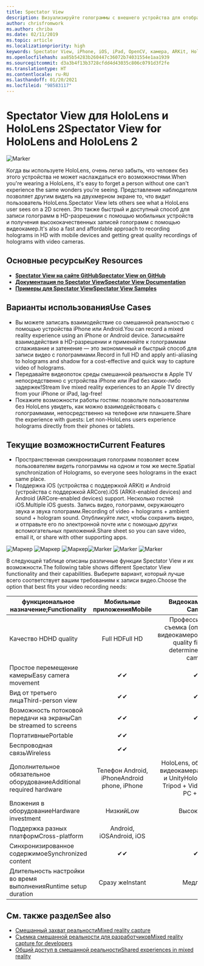 ```yaml
---
title: Spectator View
description: Визуализируйте голограммы с внешнего устройства для отображения или записи взаимодействий смешанной реальности на внешнем дисплее.
author: chrisfromwork
ms.author: chriba
ms.date: 02/11/2019
ms.topic: article
ms.localizationpriority: high
keywords: Spectator View, iPhone, iOS, iPad, OpenCV, камера, ARKit, HoloLens, смешанная реальность, MixedRealityToolkit, демонстрация, запись
ms.openlocfilehash: aa85b54283b260447c36072b74031554e1aa1939
ms.sourcegitcommit: d3a3b4f13b3728cfdd4d43035c806c0791d3f2fe
ms.translationtype: HT
ms.contentlocale: ru-RU
ms.lasthandoff: 01/20/2021
ms.locfileid: "98583117"
---
```

# <a name="spectator-view-for-hololens-and-hololens-2"></a><span data-ttu-id="6e7e9-104">Spectator View для HoloLens и HoloLens 2</span><span class="sxs-lookup"><span data-stu-id="6e7e9-104">Spectator View for HoloLens and HoloLens 2</span></span>

![Marker](images/SpecViewPhoneHero.jpg)

<span data-ttu-id="6e7e9-106">Когда вы используете HoloLens, очень легко забыть, что человек без этого устройства не может наслаждаться его возможностями.</span><span class="sxs-lookup"><span data-stu-id="6e7e9-106">When you're wearing a HoloLens, it's easy to forget a person without one can't experience the same wonders you're seeing.</span></span> <span data-ttu-id="6e7e9-107">Представление наблюдателя позволяет другим видеть на двухмерном экране то, что видит пользователь HoloLens.</span><span class="sxs-lookup"><span data-stu-id="6e7e9-107">Spectator View lets others see what a HoloLens user sees on a 2D screen.</span></span> <span data-ttu-id="6e7e9-108">Это также быстрый и доступный способ для записи голограмм в HD-разрешении с помощью мобильных устройств и получения высококачественных записей голограмм с помощью видеокамер.</span><span class="sxs-lookup"><span data-stu-id="6e7e9-108">It's also a fast and affordable approach to recording holograms in HD with mobile devices and getting great quality recordings of holograms with video cameras.</span></span>

## <a name="key-resources"></a><span data-ttu-id="6e7e9-109">Основные ресурсы</span><span class="sxs-lookup"><span data-stu-id="6e7e9-109">Key Resources</span></span>

* [<span data-ttu-id="6e7e9-110">**Spectator View на сайте GitHub**</span><span class="sxs-lookup"><span data-stu-id="6e7e9-110">**Spectator View on GitHub**</span></span>](https://github.com/microsoft/MixedReality-SpectatorView)
* [<span data-ttu-id="6e7e9-111">**Документация по Spectator View**</span><span class="sxs-lookup"><span data-stu-id="6e7e9-111">**Spectator View Documentation**</span></span>](https://microsoft.github.io/MixedReality-SpectatorView/README.html)
* [<span data-ttu-id="6e7e9-112">**Примеры для Spectator View**</span><span class="sxs-lookup"><span data-stu-id="6e7e9-112">**Spectator View Samples**</span></span>](https://github.com/microsoft/MixedReality-SpectatorView/tree/master/samples)

## <a name="use-cases"></a><span data-ttu-id="6e7e9-113">Варианты использования</span><span class="sxs-lookup"><span data-stu-id="6e7e9-113">Use Cases</span></span>

* <span data-ttu-id="6e7e9-114">Вы можете записать взаимодействие со смешанной реальностью с помощью устройства iPhone или Android.</span><span class="sxs-lookup"><span data-stu-id="6e7e9-114">You can record a mixed reality experience using an iPhone or Android device.</span></span> <span data-ttu-id="6e7e9-115">Записывайте взаимодействия в HD-разрешении и применяйте к голограммам сглаживание и затенение — это экономичный и быстрый способ для записи видео с голограммами.</span><span class="sxs-lookup"><span data-stu-id="6e7e9-115">Record in full HD and apply anti-aliasing to holograms and shadow for a cost-effective and quick way to capture video of holograms.</span></span>
* <span data-ttu-id="6e7e9-116">Передавайте видеопоток среды смешанной реальности в Apple TV непосредственно с устройства iPhone или iPad без каких-либо задержек!</span><span class="sxs-lookup"><span data-stu-id="6e7e9-116">Stream live mixed reality experiences to an Apple TV directly from your iPhone or iPad, lag-free!</span></span>
* <span data-ttu-id="6e7e9-117">Покажите возможности работы гостям: позвольте пользователям без HoloLens увидеть, как можно взаимодействовать с голограммами, непосредственно на телефоне или планшете.</span><span class="sxs-lookup"><span data-stu-id="6e7e9-117">Share the experience with guests: Let non-HoloLens users experience holograms directly from their phones or tablets.</span></span>

## <a name="current-features"></a><span data-ttu-id="6e7e9-118">Текущие возможности</span><span class="sxs-lookup"><span data-stu-id="6e7e9-118">Current Features</span></span>

* <span data-ttu-id="6e7e9-119">Пространственная синхронизация голограмм позволяет всем пользователям видеть голограммы на одном и том же месте.</span><span class="sxs-lookup"><span data-stu-id="6e7e9-119">Spatial synchronization of Holograms, so everyone sees holograms in the exact same place.</span></span>
* <span data-ttu-id="6e7e9-120">Поддержка iOS (устройства с поддержкой ARKit) и Android (устройства с поддержкой ARCore).</span><span class="sxs-lookup"><span data-stu-id="6e7e9-120">iOS (ARKit-enabled devices) and Android (ARCore-enabled devices) support.</span></span>
<span data-ttu-id="6e7e9-121">Несколько гостей iOS.</span><span class="sxs-lookup"><span data-stu-id="6e7e9-121">Multiple iOS guests.</span></span>
<span data-ttu-id="6e7e9-122">Запись видео, голограмм, окружающего звука и звука голограмм.</span><span class="sxs-lookup"><span data-stu-id="6e7e9-122">Recording of video + holograms + ambient sound + hologram sound.</span></span>
<span data-ttu-id="6e7e9-123">Опубликуйте лист, чтобы сохранить видео, и отправьте его по электронной почте или с помощью других вспомогательных приложений.</span><span class="sxs-lookup"><span data-stu-id="6e7e9-123">Share sheet so you can save video, email it, or share with other supporting apps.</span></span>

<span data-ttu-id="6e7e9-124">![Маркер](images/SpecViewPhoneDemo.jpg)
![Маркер](images/hololensspectatorview-500px.jpg) ![Маркер](images/spectatorview-300px.png)</span><span class="sxs-lookup"><span data-stu-id="6e7e9-124">![Marker](images/SpecViewPhoneDemo.jpg)
![Marker](images/hololensspectatorview-500px.jpg) ![Marker](images/spectatorview-300px.png)</span></span>

<span data-ttu-id="6e7e9-125">В следующей таблице описаны различные функции Spectator View и их возможности.</span><span class="sxs-lookup"><span data-stu-id="6e7e9-125">The following table shows different Spectator View functionality and their capabilities.</span></span> <span data-ttu-id="6e7e9-126">Выберите вариант, который лучше всего соответствует вашим требованиям к записи видео.</span><span class="sxs-lookup"><span data-stu-id="6e7e9-126">Choose the option that best fits your video recording needs:</span></span>

|      <span data-ttu-id="6e7e9-127">функциональное назначение;</span><span class="sxs-lookup"><span data-stu-id="6e7e9-127">Functionality</span></span>                                | <span data-ttu-id="6e7e9-128">Мобильные приложения</span><span class="sxs-lookup"><span data-stu-id="6e7e9-128">Mobile</span></span>                  |                    <span data-ttu-id="6e7e9-129">Видеокамера</span><span class="sxs-lookup"><span data-stu-id="6e7e9-129">Video Camera</span></span>              |
|--------------------------------------|:-----------------------:|:-------------------------------------------:|
| <span data-ttu-id="6e7e9-130">Качество HD</span><span class="sxs-lookup"><span data-stu-id="6e7e9-130">HD quality</span></span>                           |         <span data-ttu-id="6e7e9-131">Full HD</span><span class="sxs-lookup"><span data-stu-id="6e7e9-131">Full HD</span></span>         |        <span data-ttu-id="6e7e9-132">Профессиональная съемка (определяется видеокамерой)</span><span class="sxs-lookup"><span data-stu-id="6e7e9-132">Professional quality filming (as determined by video camera)</span></span>      |
| <span data-ttu-id="6e7e9-133">Простое перемещение камеры</span><span class="sxs-lookup"><span data-stu-id="6e7e9-133">Easy camera movement</span></span>                 |            <span data-ttu-id="6e7e9-134">✔</span><span class="sxs-lookup"><span data-stu-id="6e7e9-134">✔</span></span>            |                      <span data-ttu-id="6e7e9-135">✔</span><span class="sxs-lookup"><span data-stu-id="6e7e9-135">✔</span></span>                      |
| <span data-ttu-id="6e7e9-136">Вид от третьего лица</span><span class="sxs-lookup"><span data-stu-id="6e7e9-136">Third-person view</span></span>                    |            <span data-ttu-id="6e7e9-137">✔</span><span class="sxs-lookup"><span data-stu-id="6e7e9-137">✔</span></span>            |                      <span data-ttu-id="6e7e9-138">✔</span><span class="sxs-lookup"><span data-stu-id="6e7e9-138">✔</span></span>                      |
| <span data-ttu-id="6e7e9-139">Возможность потоковой передачи на экраны</span><span class="sxs-lookup"><span data-stu-id="6e7e9-139">Can be streamed to screens</span></span>           |            <span data-ttu-id="6e7e9-140">✔</span><span class="sxs-lookup"><span data-stu-id="6e7e9-140">✔</span></span>            |                      <span data-ttu-id="6e7e9-141">✔</span><span class="sxs-lookup"><span data-stu-id="6e7e9-141">✔</span></span>                      |
| <span data-ttu-id="6e7e9-142">Портативные</span><span class="sxs-lookup"><span data-stu-id="6e7e9-142">Portable</span></span>                             |            <span data-ttu-id="6e7e9-143">✔</span><span class="sxs-lookup"><span data-stu-id="6e7e9-143">✔</span></span>            |                                             |
| <span data-ttu-id="6e7e9-144">Беспроводная связь</span><span class="sxs-lookup"><span data-stu-id="6e7e9-144">Wireless</span></span>                             |            <span data-ttu-id="6e7e9-145">✔</span><span class="sxs-lookup"><span data-stu-id="6e7e9-145">✔</span></span>            |                                             |
| <span data-ttu-id="6e7e9-146">Дополнительное обязательное оборудование</span><span class="sxs-lookup"><span data-stu-id="6e7e9-146">Additional required hardware</span></span>         |     <span data-ttu-id="6e7e9-147">Телефон Android, iPhone</span><span class="sxs-lookup"><span data-stu-id="6e7e9-147">Android phone, iPhone</span></span>    | <span data-ttu-id="6e7e9-148">HoloLens, обвес, штатив, видеокамера, компьютер и Unity</span><span class="sxs-lookup"><span data-stu-id="6e7e9-148">HoloLens + Rig + Tripod + Video Camera + PC + Unity</span></span> |
| <span data-ttu-id="6e7e9-149">Вложения в оборудование</span><span class="sxs-lookup"><span data-stu-id="6e7e9-149">Hardware investment</span></span>                  |           <span data-ttu-id="6e7e9-150">Низкий</span><span class="sxs-lookup"><span data-stu-id="6e7e9-150">Low</span></span>            |                     <span data-ttu-id="6e7e9-151">Высокий</span><span class="sxs-lookup"><span data-stu-id="6e7e9-151">High</span></span>                    |
| <span data-ttu-id="6e7e9-152">Поддержка разных платформ</span><span class="sxs-lookup"><span data-stu-id="6e7e9-152">Cross-platform</span></span>                       |           <span data-ttu-id="6e7e9-153">Android, iOS</span><span class="sxs-lookup"><span data-stu-id="6e7e9-153">Android, iOS</span></span>   |                                             |
| <span data-ttu-id="6e7e9-154">Синхронизированное содержимое</span><span class="sxs-lookup"><span data-stu-id="6e7e9-154">Synchronized content</span></span>                 |            <span data-ttu-id="6e7e9-155">✔</span><span class="sxs-lookup"><span data-stu-id="6e7e9-155">✔</span></span>            |                      <span data-ttu-id="6e7e9-156">✔</span><span class="sxs-lookup"><span data-stu-id="6e7e9-156">✔</span></span>                      |
| <span data-ttu-id="6e7e9-157">Длительность настройки во время выполнения</span><span class="sxs-lookup"><span data-stu-id="6e7e9-157">Runtime setup duration</span></span>               |         <span data-ttu-id="6e7e9-158">Сразу же</span><span class="sxs-lookup"><span data-stu-id="6e7e9-158">Instant</span></span>          |                     <span data-ttu-id="6e7e9-159">Медл.</span><span class="sxs-lookup"><span data-stu-id="6e7e9-159">Slow</span></span>                    |
## <a name="see-also"></a><span data-ttu-id="6e7e9-160">См. также раздел</span><span class="sxs-lookup"><span data-stu-id="6e7e9-160">See also</span></span>

* [<span data-ttu-id="6e7e9-161">Смешанный захват реальности</span><span class="sxs-lookup"><span data-stu-id="6e7e9-161">Mixed reality capture</span></span>](/hololens/holographic-photos-and-videos) 
* [<span data-ttu-id="6e7e9-162">Съемка смешанной реальности для разработчиков</span><span class="sxs-lookup"><span data-stu-id="6e7e9-162">Mixed reality capture for developers</span></span>](mixed-reality-capture-for-developers.md)
* [<span data-ttu-id="6e7e9-163">Общий доступ в смешанной реальности</span><span class="sxs-lookup"><span data-stu-id="6e7e9-163">Shared experiences in mixed reality</span></span>](shared-experiences-in-mixed-reality.md)